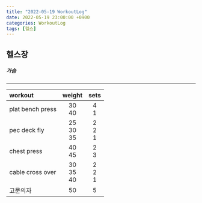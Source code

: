 ```yaml
---
title: "2022-05-19 WorkoutLog"
date: 2022-05-19 23:00:00 +0900
categories: WorkoutLog
tags: [헬스]
---
```


## 헬스장
##### 가슴
---

|    workout               |        weight        |         sets         |
|:-------------------------|:--------------------:|:--------------------:|
| plat bench press         |       30<br>40       |        4<br>1        |
| pec deck fly             |    25<br>30<br>35    |     2<br>2<br>1      |
| chest press              |       40<br>45       |        2<br>3        |
| cable cross over         |    30<br>35<br>40    |     2<br>2<br>1      |
| 고문의자                 |          50          |          5           |
